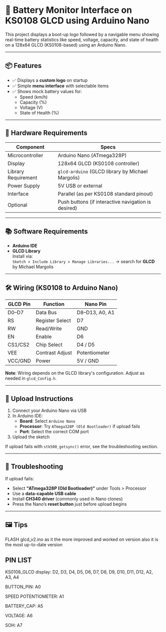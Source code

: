 # 🧾 Battery Monitor Interface on KS0108 GLCD using Arduino Nano

This project displays a boot-up logo followed by a navigable menu showing real-time battery statistics like speed, voltage, capacity, and state of health on a 128x64 GLCD (KS0108-based) using an Arduino Nano.

---

## 📦 Features

- ✅ Displays a **custom logo** on startup  
- ✅ Simple **menu interface** with selectable items  
- ✅ Shows mock battery values for:
  - Speed (km/h)
  - Capacity (%)
  - Voltage (V)
  - State of Health (%)

---

## 🧰 Hardware Requirements

| Component             | Specs                                  |
|-----------------------|----------------------------------------|
| Microcontroller       | Arduino Nano (ATmega328P)              |
| Display               | 128x64 GLCD (KS0108 controller)        |
| Library Requirement   | `glcd-arduino` (GLCD library by Michael Margolis) |
| Power Supply          | 5V USB or external                     |
| Interface             | Parallel (as per KS0108 standard pinout) |
| Optional              | Push buttons (if interactive navigation is desired) |

---

## 📚 Software Requirements

- **Arduino IDE**
- **GLCD Library**  
  Install via:  
  `Sketch > Include Library > Manage Libraries...` → search for **GLCD** by Michael Margolis

---

## 🛠 Wiring (KS0108 to Arduino Nano)

| GLCD Pin | Function        | Nano Pin        |
|----------|------------------|-----------------|
| D0–D7    | Data Bus         | D8–D13, A0, A1   |
| RS       | Register Select  | D7              |
| RW       | Read/Write       | GND             |
| EN       | Enable           | D6              |
| CS1/CS2  | Chip Select      | D4 / D5         |
| VEE      | Contrast Adjust  | Potentiometer   |
| VCC/GND  | Power            | 5V / GND        |

**Note**: Wiring depends on the GLCD library's configuration. Adjust as needed in `glcd_Config.h`.

---

## 🚀 Upload Instructions

1. Connect your Arduino Nano via USB
2. In Arduino IDE:
   - **Board**: Select `Arduino Nano`
   - **Processor**: Try `ATmega328P (Old Bootloader)` if upload fails
   - **Port**: Select the correct COM port
3. Upload the sketch

If upload fails with `stk500_getsync()` error, see the troubleshooting section.

---

## 🔧 Troubleshooting

If upload fails:
- Select **"ATmega328P (Old Bootloader)"** under Tools > Processor
- Use a **data-capable USB cable**
- Install **CH340 driver** (commonly used in Nano clones)
- Press the Nano’s **reset button** just before upload begins

---

## 🖼 Tips

FLASH glcd_v2.ino as it the more improved and worked on version also it is the most up-to-date version

## PIN LIST

KS0108_GLCD display: D2, D3, D4, D5, D6, D7, D8, D9, D10, D11, D12, A2, A3, A4


BUTTON_PIN: A0


SPEED POTENTIOMETER: A1


BATTERY_CAP: A5


VOLTAGE: A6


SOH: A7
